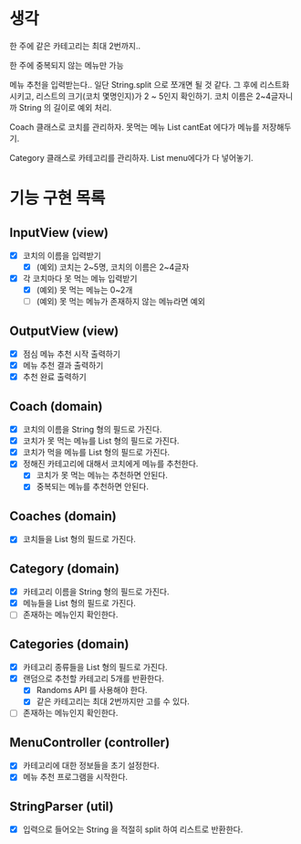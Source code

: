 # 생각

한 주에 같은 카테고리는 최대 2번까지..

한 주에 중복되지 않는 메뉴만 가능

메뉴 추천을 입력받는다.. 일단 String.split 으로 쪼개면 될 것 같다.
그 후에 리스트화 시키고, 리스트의 크기(코치 몇명인지)가 2 ~ 5인지 확인하기.
코치 이름은 2~4글자니까 String 의 길이로 예외 처리.

Coach 클래스로 코치를 관리하자.
못먹는 메뉴 List<String> cantEat 에다가 메뉴를 저장해두기.

Category 클래스로 카테고리를 관리하자.
List<String> menu에다가 다 넣어놓기.

# 기능 구현 목록

## InputView (view)

- [x] 코치의 이름을 입력받기
  - [x] (예외) 코치는 2~5명, 코치의 이름은 2~4글자
- [x] 각 코치마다 못 먹는 메뉴 입력받기
  - [x] (예외) 못 먹는 메뉴는 0~2개
  - [ ] (예외) 못 먹는 메뉴가 존재하지 않는 메뉴라면 예외

## OutputView (view)

- [x] 점심 메뉴 추천 시작 출력하기
- [x] 메뉴 추천 결과 출력하기
- [x] 추천 완료 출력하기

## Coach (domain)

- [x] 코치의 이름을 String 형의 필드로 가진다.
- [x] 코치가 못 먹는 메뉴를 List<String> 형의 필드로 가진다.
- [x] 코치가 먹을 메뉴를 List<String> 형의 필드로 가진다.
- [x] 정해진 카테고리에 대해서 코치에게 메뉴를 추천한다.
  - [x] 코치가 못 먹는 메뉴는 추천하면 안된다.
  - [x] 중복되는 메뉴를 추천하면 안된다.

## Coaches (domain)

- [x] 코치들을 List<Coach> 형의 필드로 가진다.

## Category (domain)

- [x] 카테고리 이름을 String 형의 필드로 가진다.
- [x] 메뉴들을 List<String> 형의 필드로 가진다.
- [ ] 존재하는 메뉴인지 확인한다.

## Categories (domain)

- [x] 카테고리 종류들을 List<Categpory> 형의 필드로 가진다.
- [x] 랜덤으로 추천할 카테고리 5개를 반환한다.
  - [x] Randoms API 를 사용해야 한다.
  - [x] 같은 카테고리는 최대 2번까지만 고를 수 있다.
- [ ] 존재하는 메뉴인지 확인한다.

## MenuController (controller)

- [x] 카테고리에 대한 정보들을 초기 설정한다.
- [x] 메뉴 추천 프로그램을 시작한다.

## StringParser (util)

- [x] 입력으로 들어오는 String 을 적절히 split 하여 리스트로 반환한다.